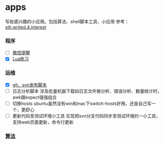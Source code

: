 # apps
写些感兴趣的小应用。包括算法、shell脚本工具、小应用
参考：[sth.writed.4.interest](https://github.com/meolu/sth.writed.4.interest)


### 程序
- [ ] [微信提醒](./wx-reminder/README.md)
- [x] [Lua练习](./lua)
### 运维
- [x] [git、svn发布脚本](./release-tools/README.md)
- [ ] 日志分析脚本
	涉及批量机器下载如日志文件做分析、错误分析、数量统计时，awk跟expect强强组合
- [ ] 切换hosts
	ubuntu虽然没有win和mac下switch-hosts好用，还是自己写一个，更舒心
- [ ] 更新代码至测试环境小工具
	实现把svn分支代码同步至测试环境的一小工具，支持web页面更新，命令行更新
### [算法](./algorithm)